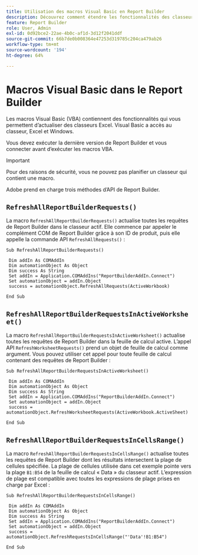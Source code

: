 ```yaml
---
title: Utilisation des macros Visual Basic en Report Builder
description: Découvrez comment étendre les fonctionnalités des classeurs et des Reports Builder Excel à l’aide de macros VBA.
feature: Report Builder
role: User, Admin
exl-id: 0d92bce2-22ae-4b0c-af1d-3d12f2041ddf
source-git-commit: 66b7de0b008364e47253d319785c204ca479ab26
workflow-type: tm+mt
source-wordcount: '194'
ht-degree: 64%

---
```


# Macros Visual Basic dans le Report Builder

Les macros Visual Basic (VBA) contiennent des fonctionnalités qui vous permettent d’actualiser des classeurs Excel. Visual Basic a accès au classeur, Excel et Windows.

Vous devez exécuter la dernière version de Report Builder et vous connecter avant d’exécuter les macros VBA.

>[!IMPORTANT]
>
>Pour des raisons de sécurité, vous ne pouvez pas planifier un classeur qui contient une macro.

Adobe prend en charge trois méthodes d’API de Report Builder.

## `RefreshAllReportBuilderRequests()`

La macro `RefreshAllReportBuilderRequests()` actualise toutes les requêtes de Report Builder dans le classeur actif. Elle commence par appeler le complément COM de Report Builder grâce à son ID de produit, puis elle appelle la commande API `RefreshAllRequests()` :

```vba
Sub RefreshAllReportBuilderRequests()
 
 Dim addIn As COMAddIn
 Dim automationObject As Object
 Dim success As String
 Set addIn = Application.COMAddIns("ReportBuilderAddIn.Connect")
 Set automationObject = addIn.Object
 success = automationObject.RefreshAllRequests(ActiveWorkbook)
 
End Sub
```

## `RefreshAllReportBuilderRequestsInActiveWorksheet()`

La macro `RefreshAllReportBuilderRequestsInActiveWorksheet()` actualise toutes les requêtes de Report Builder dans la feuille de calcul active. L’appel API `RefreshWorksheetRequests()` prend un objet de feuille de calcul comme argument. Vous pouvez utiliser cet appel pour toute feuille de calcul contenant des requêtes de Report Builder :

```vba
Sub RefreshAllReportBuilderRequestsInActiveWorksheet()
 
 Dim addIn As COMAddIn
 Dim automationObject As Object
 Dim success As String
 Set addIn = Application.COMAddIns("ReportBuilderAddIn.Connect")
 Set automationObject = addIn.Object
 success = automationObject.RefreshWorksheetRequests(ActiveWorkbook.ActiveSheet)
 
End Sub
```

## `RefreshAllReportBuilderRequestsInCellsRange()`

La macro `RefreshAllReportBuilderRequestsInCellsRange()` actualise toutes les requêtes de Report Builder dont les résultats intersectent la plage de cellules spécifiée. La plage de cellules utilisée dans cet exemple pointe vers la plage `B1:B54` de la feuille de calcul « Data » du classeur actif. L’expression de plage est compatible avec toutes les expressions de plage prises en charge par Excel :

```vba
Sub RefreshAllReportBuilderRequestsInCellsRange()
 
 Dim addIn As COMAddIn
 Dim automationObject As Object
 Dim success As String
 Set addIn = Application.COMAddIns("ReportBuilderAddIn.Connect")
 Set automationObject = addIn.Object
 success = automationObject.RefreshRequestsInCellsRange("'Data'!B1:B54")
  
End Sub
```
